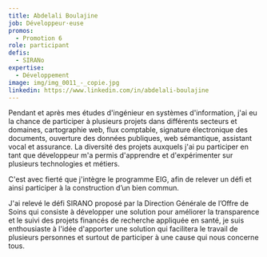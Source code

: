 ```yaml
---
title: Abdelali Boulajine
job: Développeur·euse
promos:
  - Promotion 6
role: participant
defis:
  - SIRANo
expertise:
  - Développement
image: img/img_0011_-_copie.jpg
linkedin: https://www.linkedin.com/in/abdelali-boulajine
---
```


Pendant et après mes études d'ingénieur en systèmes d'information, j'ai eu la chance de participer à plusieurs projets dans différents secteurs et domaines, cartographie web, flux comptable, signature électronique des documents, ouverture des données publiques, web sémantique, assistant vocal et  assurance. La diversité des projets auxquels j'ai pu participer en tant que développeur m'a permis d'apprendre et d'expérimenter sur plusieurs technologies et métiers.

C'est avec fierté que j'intègre le programme EIG, afin de relever un défi et ainsi participer à la construction d’un bien commun.

J'ai relevé le défi SIRANO proposé par la Direction Générale de l’Offre de Soins qui consiste à développer une solution pour améliorer la transparence et le suivi des projets financés de recherche appliquée en santé, je suis enthousiaste à l'idée d'apporter une solution qui facilitera le travail de plusieurs personnes et surtout de participer à une cause qui nous concerne tous.
